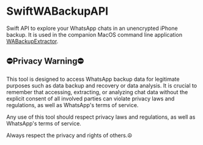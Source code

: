 # SwiftWABackupAPI

Swift API to explore your WhatsApp chats in an unencrypted iPhone backup. It is used in the companion MacOS command line application [WABackupExtractor](https://github.com/domingogallardo/WABackupExtractor).

## ⛔️Privacy Warning⛔️

This tool is designed to access WhatsApp backup data for legitimate purposes such as data backup and 
recovery or data analysis. It is crucial to remember that accessing, extracting, or analyzing chat data 
without the explicit consent of all involved parties can violate privacy laws and regulations, as well 
as WhatsApp's terms of service. 

Any use of this tool should respect privacy laws and regulations, as well as WhatsApp's terms of service. 

Always respect the privacy and rights of others.☮️

